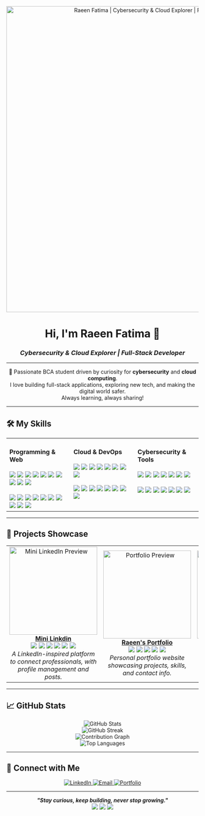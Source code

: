 <!-- Animated Banner (hosted externally, update URL with your own GIF) -->
<p align="center">
  <img src="https://encrypted-tbn0.gstatic.com/images?q=tbn:ANd9GcSxNswJogn6ADYptpntROl5HoHH6iBh_ctnrhthTkVwvJ62ATtGBAfVCsqoWROaWuVEsFE&usqp=CAU" alt="Raeen Fatima | Cybersecurity & Cloud Explorer | Full-Stack Developer" width="800"/>
</p>

<h1 align="center">Hi, I'm Raeen Fatima 👋</h1>
<h3 align="center"><i>Cybersecurity & Cloud Explorer | Full-Stack Developer</i></h3>

---

<!-- Short Catchy Intro -->
<p align="center">
  🚀 Passionate BCA student driven by curiosity for <b>cybersecurity</b> and <b>cloud computing</b>.<br>
  I love building full-stack applications, exploring new tech, and making the digital world safer.<br>
  Always learning, always sharing!
</p>

---

## 🛠️ My Skills

<table>
  <tr>
    <td valign="top" width="33%">
      <h4>Programming & Web</h4>
      <!-- Language Logos -->
      <img src="https://img.shields.io/badge/Java-ED8B00?style=for-the-badge&logo=java&logoColor=white"/>
      <img src="https://img.shields.io/badge/JavaScript-F7DF1E?style=for-the-badge&logo=javascript&logoColor=black"/>
      <img src="https://img.shields.io/badge/React-61DAFB?style=for-the-badge&logo=react&logoColor=black"/>
      <img src="https://img.shields.io/badge/Node.js-339933?style=for-the-badge&logo=nodedotjs&logoColor=white"/>
      <img src="https://img.shields.io/badge/HTML5-E34F26?style=for-the-badge&logo=html5&logoColor=white"/>
      <img src="https://img.shields.io/badge/CSS3-1572B6?style=for-the-badge&logo=css3&logoColor=white"/>
      <img src="https://img.shields.io/badge/Python-3776AB?style=for-the-badge&logo=python&logoColor=white"/>
      <img src="https://img.shields.io/badge/C++-00599C?style=for-the-badge&logo=c%2B%2B&logoColor=white"/>
      <img src="https://img.shields.io/badge/PHP-777BB4?style=for-the-badge&logo=php&logoColor=white"/>
      <img src="https://img.shields.io/badge/Bootstrap-7952B3?style=for-the-badge&logo=bootstrap&logoColor=white"/>
      <br><br>
      <img src="https://progress-bar.dev/85/?title=Java&color=ED8B00"/>
      <img src="https://progress-bar.dev/90/?title=JavaScript&color=F7DF1E"/>
      <img src="https://progress-bar.dev/80/?title=React&color=61DAFB"/>
      <img src="https://progress-bar.dev/75/?title=Node.js&color=339933"/>
      <img src="https://progress-bar.dev/80/?title=HTML5&color=E34F26"/>
      <img src="https://progress-bar.dev/80/?title=CSS3&color=1572B6"/>
      <img src="https://progress-bar.dev/70/?title=Python&color=3776AB"/>
      <img src="https://progress-bar.dev/60/?title=C++&color=00599C"/>
      <img src="https://progress-bar.dev/65/?title=PHP&color=777BB4"/>
      <img src="https://progress-bar.dev/80/?title=Bootstrap&color=7952B3"/>
    </td>
    <td valign="top" width="33%">
      <h4>Cloud & DevOps</h4>
      <!-- Cloud & DevOps Logos -->
      <img src="https://img.shields.io/badge/AWS-232F3E?style=for-the-badge&logo=amazonaws&logoColor=white"/>
      <img src="https://img.shields.io/badge/Azure-0078D4?style=for-the-badge&logo=microsoftazure&logoColor=white"/>
      <img src="https://img.shields.io/badge/Docker-2496ED?style=for-the-badge&logo=docker&logoColor=white"/>
      <img src="https://img.shields.io/badge/Git-F05032?style=for-the-badge&logo=git&logoColor=white"/>
      <img src="https://img.shields.io/badge/GitHub-181717?style=for-the-badge&logo=github&logoColor=white"/>
      <img src="https://img.shields.io/badge/Heroku-430098?style=for-the-badge&logo=heroku&logoColor=white"/>
      <img src="https://img.shields.io/badge/Netlify-00C7B7?style=for-the-badge&logo=netlify&logoColor=white"/>
      <img src="https://img.shields.io/badge/Vercel-000000?style=for-the-badge&logo=vercel&logoColor=white"/>
      <br><br>
      <img src="https://progress-bar.dev/70/?title=AWS&color=FF9900"/>
      <img src="https://progress-bar.dev/60/?title=Azure&color=0078D4"/>
      <img src="https://progress-bar.dev/80/?title=Docker&color=2496ED"/>
      <img src="https://progress-bar.dev/90/?title=Git&color=F05032"/>
      <img src="https://progress-bar.dev/90/?title=GitHub&color=181717"/>
      <img src="https://progress-bar.dev/60/?title=Heroku&color=430098"/>
      <img src="https://progress-bar.dev/70/?title=Netlify&color=00C7B7"/>
      <img src="https://progress-bar.dev/70/?title=Vercel&color=000000"/>
    </td>
    <td valign="top" width="33%">
      <h4>Cybersecurity & Tools</h4>
      <!-- Security Logos -->
      <img src="https://img.shields.io/badge/Kali_Linux-557C94?style=for-the-badge&logo=kali-linux&logoColor=white"/>
      <img src="https://img.shields.io/badge/Wireshark-1679A7?style=for-the-badge&logo=wireshark&logoColor=white"/>
      <img src="https://img.shields.io/badge/Metasploit-5097CF?style=for-the-badge&logo=metasploit&logoColor=white"/>
      <img src="https://img.shields.io/badge/Burp_Suite-FF6F00?style=for-the-badge&logo=burpsuite&logoColor=white"/>
      <img src="https://img.shields.io/badge/Nmap-2147C6?style=for-the-badge&logo=nmap&logoColor=white"/>
      <img src="https://img.shields.io/badge/Linux-FCC624?style=for-the-badge&logo=linux&logoColor=black"/>
      <img src="https://img.shields.io/badge/Windows-0078D6?style=for-the-badge&logo=windows&logoColor=white"/>
      <br><br>
      <img src="https://progress-bar.dev/75/?title=Kali%20Linux&color=557C94"/>
      <img src="https://progress-bar.dev/60/?title=Wireshark&color=1679A7"/>
      <img src="https://progress-bar.dev/60/?title=Metasploit&color=5097CF"/>
      <img src="https://progress-bar.dev/55/?title=Burp%20Suite&color=FF6F00"/>
      <img src="https://progress-bar.dev/65/?title=Nmap&color=2147C6"/>
      <img src="https://progress-bar.dev/80/?title=Linux&color=FCC624"/>
      <img src="https://progress-bar.dev/70/?title=Windows&color=0078D6"/>
    </td>
  </tr>
</table>

---

## 🚀 Projects Showcase

<table>
  <tr>
    <td align="center" width="33%">
      <a href="https://github.com/raeen-fatima/mini-linkdin">
        <img src="https://i.imgur.com/1nT6LkB.gif" width="230" alt="Mini LinkedIn Preview"/><br>
        <b>Mini Linkdin</b>
      </a>
      <br>
      <img src="https://img.shields.io/badge/React-61DAFB?style=flat-square&logo=react"/>
      <img src="https://img.shields.io/badge/Node.js-339933?style=flat-square&logo=nodedotjs"/>
      <img src="https://img.shields.io/badge/MongoDB-4EA94B?style=flat-square&logo=mongodb"/>
      <img src="https://img.shields.io/badge/Express-000000?style=flat-square&logo=express&logoColor=white"/>
      <img src="https://img.shields.io/badge/HTML5-E34F26?style=flat-square&logo=html5"/>
      <img src="https://img.shields.io/badge/CSS3-1572B6?style=flat-square&logo=css3"/>
      <br>
      <i>A LinkedIn-inspired platform to connect professionals, with profile management and posts.</i>
    </td>
    <td align="center" width="33%">
      <a href="https://github.com/raeen-fatima/Raeen-s-Portfolio">
        <img src="https://i.imgur.com/K5l7xRV.gif" width="230" alt="Portfolio Preview"/><br>
        <b>Raeen's Portfolio</b>
      </a>
      <br>
      <img src="https://img.shields.io/badge/React-61DAFB?style=flat-square&logo=react"/>
      <img src="https://img.shields.io/badge/JavaScript-F7DF1E?style=flat-square&logo=javascript"/>
      <img src="https://img.shields.io/badge/CSS3-1572B6?style=flat-square&logo=css3"/>
      <img src="https://img.shields.io/badge/HTML5-E34F26?style=flat-square&logo=html5"/>
      <img src="https://img.shields.io/badge/Bootstrap-7952B3?style=flat-square&logo=bootstrap"/>
      <br>
      <i>Personal portfolio website showcasing projects, skills, and contact info.</i>
    </td>
    <td align="center" width="33%">
      <a href="https://github.com/raeen-fatima/Sultan-Portfolio">
        <img src="https://i.imgur.com/99QeB8U.gif" width="230" alt="Sultan Portfolio Preview"/><br>
        <b>Sultan Portfolio</b>
      </a>
      <br>
      <img src="https://img.shields.io/badge/React-61DAFB?style=flat-square&logo=react"/>
      <img src="https://img.shields.io/badge/JavaScript-F7DF1E?style=flat-square&logo=javascript"/>
      <img src="https://img.shields.io/badge/Bootstrap-7952B3?style=flat-square&logo=bootstrap"/>
      <img src="https://img.shields.io/badge/CSS3-1572B6?style=flat-square&logo=css3"/>
      <img src="https://img.shields.io/badge/HTML5-E34F26?style=flat-square&logo=html5"/>
      <br>
      <i>Modern portfolio for showcasing creative work and skills of Sultan.</i>
    </td>
  </tr>
</table>

---

## 📈 GitHub Stats

<p align="center">
  <img src="https://github-readme-stats.vercel.app/api?username=raeen-fatima&show_icons=true&theme=radical" alt="GitHub Stats"/>
  <br>
  <img src="https://github-readme-streak-stats.herokuapp.com/?user=raeen-fatima&theme=radical" alt="GitHub Streak"/>
  <br>
  <img src="https://github-readme-activity-graph.vercel.app/graph?username=raeen-fatima&theme=react-dark" alt="Contribution Graph"/>
  <br>
  <img src="https://github-readme-stats.vercel.app/api/top-langs/?username=raeen-fatima&theme=radical&layout=compact" alt="Top Languages"/>
</p>

---

## 🤝 Connect with Me

<p align="center">
  <a href="https://www.linkedin.com/in/raeen-fatima/" target="_blank">
    <img src="https://img.shields.io/badge/LinkedIn-0A66C2?style=for-the-badge&logo=linkedin&logoColor=white" alt="LinkedIn"/>
  </a>
  <a href="mailto:raeenfatima09@gmail.com" target="_blank">
    <img src="https://img.shields.io/badge/Email-D14836?style=for-the-badge&logo=gmail&logoColor=white" alt="Email"/>
  </a>
  <a href="https://raeen-fatima.github.io/Raeen-s-Portfolio/" target="_blank">
    <img src="https://img.shields.io/badge/Portfolio-FF4088?style=for-the-badge&logo=google-chrome&logoColor=white" alt="Portfolio"/>
  </a>
</p>

---

<p align="center">
  <b><i>"Stay curious, keep building, never stop growing."</i></b>
  <br>
  <img src="https://img.icons8.com/color/48/000000/cyber-security.png"/>
  <img src="https://img.icons8.com/color/48/000000/cloud.png"/>
  <img src="https://img.icons8.com/color/48/000000/source-code.png"/>
</p>

<!-- 
Tip: Replace image/GIF URLs with your own hosted visuals for full customization!
-->
